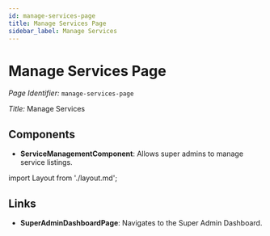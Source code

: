 ```yaml
---
id: manage-services-page
title: Manage Services Page
sidebar_label: Manage Services
---
```


# Manage Services Page

*Page Identifier:* `manage-services-page`

*Title:* Manage Services

## Components
- **ServiceManagementComponent**: Allows super admins to manage service listings.

import Layout from './layout.md';

<Layout />


## Links
- **SuperAdminDashboardPage**: Navigates to the Super Admin Dashboard.
